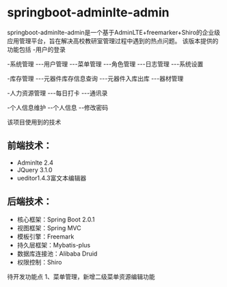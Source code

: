 # springboot-adminlte-admin

springboot-adminlte-admin是一个基于AdminLTE+freemarker+Shiro的企业级应用管理平台，旨在解决高校教研室管理过程中遇到的热点问题。
该版本提供的功能包括
-用户的登录

-系统管理
---用户管理
---菜单管理
---角色管理
---日志管理
---系统设置

-库存管理
---元器件库存信息查询
---元器件入库出库
---器材管理

-人力资源管理
---每日打卡
---通讯录

-个人信息维护
--个人信息
--修改密码

该项目使用到的技术
## 前端技术：
- Adminlte 2.4
- JQuery 3.1.0
- ueditor1.4.3富文本编辑器

## 后端技术：
- 核心框架：Spring Boot 2.0.1
- 视图框架：Spring MVC
- 模板引擎：Freemark
- 持久层框架：Mybatis-plus
- 数据库连接池：Alibaba Druid
- 权限控制：Shiro 

待开发功能点
1、菜单管理，新增二级菜单资源编辑功能
